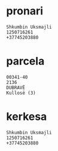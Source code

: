 # pronari

```
Shkumbin Uksmajli
1250716261
+37745203880

```

# parcela

```
00341-40
2136
DUBRAVË
Kullosë (3)

```

# kerkesa

```
Shkumbin Uksmajli
1250716261
+37745203880

```

